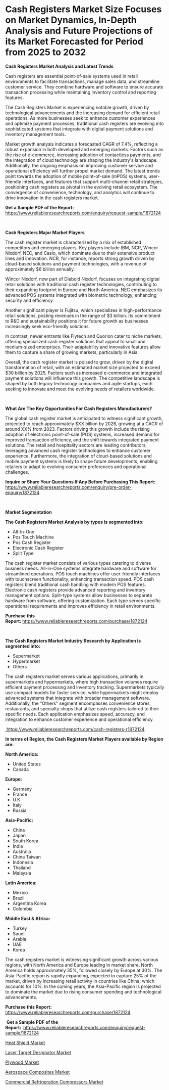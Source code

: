 <p><h1>Cash Registers Market Size Focuses on Market Dynamics, In-Depth Analysis and Future Projections of its Market Forecasted for Period from 2025 to 2032</h1></p><p><strong>Cash Registers Market Analysis and Latest Trends</strong></p>
<p><p>Cash registers are essential point-of-sale systems used in retail environments to facilitate transactions, manage sales data, and streamline customer service. They combine hardware and software to ensure accurate transaction processing while maintaining inventory control and reporting features. </p><p>The Cash Registers Market is experiencing notable growth, driven by technological advancements and the increasing demand for efficient retail operations. As more businesses seek to enhance customer experiences and optimize payment processes, traditional cash registers are evolving into sophisticated systems that integrate with digital payment solutions and inventory management tools.</p><p>Market growth analysis indicates a forecasted CAGR of 7.4%, reflecting a robust expansion in both developed and emerging markets. Factors such as the rise of e-commerce, increasing adoption of contactless payments, and the integration of cloud technology are shaping the industry's landscape. Additionally, the ongoing emphasis on improving customer service and operational efficiency will further propel market demand. The latest trends point towards the adoption of mobile point-of-sale (mPOS) systems, user-friendly interfaces, and features that support multi-channel retail strategies, positioning cash registers as pivotal in the evolving retail ecosystem. The convergence of convenience, technology, and analytics will continue to drive innovation in the cash registers market.</p></p>
<p><strong>Get a Sample PDF of the Report:&nbsp;</strong> <a href="https://www.reliableresearchreports.com/enquiry/request-sample/1872124?utm_campaign=11&utm_medium=2&utm_source=Github&utm_content=ia&utm_term=16022025&utm_id=cash-registers">https://www.reliableresearchreports.com/enquiry/request-sample/1872124</a></p>
<p>&nbsp;</p>
<p><strong>Cash Registers Major Market Players</strong></p>
<p><p>The cash register market is characterized by a mix of established competitors and emerging players. Key players include IBM, NCR, Wincor Nixdorf, NEC, and Casio, which dominate due to their extensive product lines and innovation. NCR, for instance, reports strong growth driven by cloud-based solutions and payment technologies, with a revenue of approximately $6 billion annually. </p><p>Wincor Nixdorf, now part of Diebold Nixdorf, focuses on integrating digital retail solutions with traditional cash register technologies, contributing to their expanding footprint in Europe and North America. NEC emphasizes its advanced POS systems integrated with biometric technology, enhancing security and efficiency.</p><p>Another significant player is Fujitsu, which specializes in high-performance retail solutions, posting revenues in the range of $3 billion. Its commitment to R&D and sustainability positions it for future growth as businesses increasingly seek eco-friendly solutions.</p><p>In contrast, newer entrants like Flytech and Quorion cater to niche markets, offering specialized cash register solutions that appeal to small and medium-sized enterprises. Their adaptability and innovative features allow them to capture a share of growing markets, particularly in Asia.</p><p>Overall, the cash register market is poised to grow, driven by the digital transformation of retail, with an estimated market size projected to exceed $30 billion by 2025. Factors such as increased e-commerce and integrated payment solutions will influence this growth. The competitive landscape is shaped by both legacy technology companies and agile startups, each seeking to innovate and meet the evolving needs of retailers worldwide.</p></p>
<p>&nbsp;</p>
<p><strong>What Are The Key Opportunities For Cash Registers Manufacturers?</strong></p>
<p><p>The global cash register market is anticipated to witness significant growth, projected to reach approximately $XX billion by 2026, growing at a CAGR of around XX% from 2023. Factors driving this growth include the rising adoption of electronic point-of-sale (POS) systems, increased demand for improved transaction efficiency, and the shift towards integrated payment solutions. The retail and hospitality sectors are leading contributors, leveraging advanced cash register technologies to enhance customer experience. Furthermore, the integration of cloud-based solutions and mobile payment systems is likely to shape future developments, enabling retailers to adapt to evolving consumer preferences and operational challenges.</p></p>
<p><strong>Inquire or Share Your Questions If Any Before Purchasing This Report:</strong> <a href="https://www.reliableresearchreports.com/enquiry/pre-order-enquiry/1872124?utm_campaign=11&utm_medium=2&utm_source=Github&utm_content=ia&utm_term=16022025&utm_id=cash-registers">https://www.reliableresearchreports.com/enquiry/pre-order-enquiry/1872124</a></p>
<p>&nbsp;</p>
<p><strong>Market Segmentation</strong></p>
<p><strong>The Cash Registers Market Analysis by types is segmented into:</strong></p>
<p><ul><li>All-In-One</li><li>Pos Touch Machine</li><li>Pos Cash Register</li><li>Electronic Cash Register</li><li>Split Type</li></ul></p>
<p><p>The cash register market consists of various types catering to diverse business needs. All-in-One systems integrate hardware and software for streamlined operations. POS touch machines offer user-friendly interfaces with touchscreen functionality, enhancing transaction speed. POS cash registers blend traditional cash handling with modern POS features. Electronic cash registers provide advanced reporting and inventory management options. Split-type systems allow businesses to separate hardware from software, offering customization. Each type serves specific operational requirements and improves efficiency in retail environments.</p></p>
<p><strong>Purchase this Report:&nbsp;</strong><a href="https://www.reliableresearchreports.com/purchase/1872124?utm_campaign=11&utm_medium=2&utm_source=Github&utm_content=ia&utm_term=16022025&utm_id=cash-registers">https://www.reliableresearchreports.com/purchase/1872124</a></p>
<p>&nbsp;</p>
<p><strong>The Cash Registers Market Industry Research by Application is segmented into:</strong></p>
<p><ul><li>Supermarket</li><li>Hypermarket</li><li>Others</li></ul></p>
<p><p>The cash registers market serves various applications, primarily in supermarkets and hypermarkets, where high transaction volumes require efficient payment processing and inventory tracking. Supermarkets typically use compact models for faster service, while hypermarkets might employ advanced systems that integrate with broader management software. Additionally, the "Others" segment encompasses convenience stores, restaurants, and specialty shops that utilize cash registers tailored to their specific needs. Each application emphasizes speed, accuracy, and integration to enhance customer experience and operational efficiency.</p></p>
<p><a href="https://www.reliableresearchreports.com/cash-registers-r1872124?utm_campaign=11&utm_medium=2&utm_source=Github&utm_content=ia&utm_term=16022025&utm_id=cash-registers">&nbsp;https://www.reliableresearchreports.com/cash-registers-r1872124</a></p>
<p><strong>In terms of Region, the Cash Registers Market Players available by Region are:</strong></p>
<p>
    <p> <strong> North America: </strong>
        <ul>
            <li>United States</li>
            <li>Canada</li>
        </ul>
        </p> 
    <p> <strong> Europe: </strong>
        <ul>
            <li>Germany</li>
            <li>France</li>
            <li>U.K.</li>
            <li>Italy</li>
            <li>Russia</li>
        </ul>
        </p> 
    <p> <strong> Asia-Pacific: </strong>
        <ul>
            <li>China</li>
            <li>Japan</li>
            <li>South Korea</li>
            <li>India</li>
            <li>Australia</li>
            <li>China Taiwan</li>
            <li>Indonesia</li>
            <li>Thailand</li>
            <li>Malaysia</li>
        </ul>
        </p> 
    <p> <strong> Latin America: </strong>
        <ul>
            <li>Mexico</li>
            <li>Brazil</li>
            <li>Argentina Korea</li>
            <li>Colombia</li>
        </ul>
        </p> 
    <p> <strong> Middle East & Africa: </strong>
        <ul>
            <li>Turkey</li>
            <li>Saudi</li>
            <li>Arabia</li>
            <li>UAE</li>
            <li>Korea</li>
        </ul>
    </p>
    </p>
<p><p>The cash registers market is witnessing significant growth across various regions, with North America and Europe leading in market share. North America holds approximately 35%, followed closely by Europe at 30%. The Asia-Pacific region is rapidly expanding, expected to capture 25% of the market, driven by increasing retail activity in countries like China, which accounts for 10%. In the coming years, the Asia-Pacific region is projected to dominate the market due to rising consumer spending and technological advancements.</p></p>
<p><strong>Purchase this Report: </strong><a href="https://www.reliableresearchreports.com/purchase/1872124?utm_campaign=11&utm_medium=2&utm_source=Github&utm_content=ia&utm_term=16022025&utm_id=cash-registers">https://www.reliableresearchreports.com/purchase/1872124</a></p>
<p>&nbsp;<strong>Get a Sample PDF of the Report:&nbsp;&nbsp;</strong><a href="https://www.reliableresearchreports.com/enquiry/request-sample/1872124?utm_campaign=11&utm_medium=2&utm_source=Github&utm_content=ia&utm_term=16022025&utm_id=cash-registers">https://www.reliableresearchreports.com/enquiry/request-sample/1872124</a></p>
<p><strong></strong></p>
<p><p><a href="https://www.linkedin.com/pulse/strategic-analysis-heat-shield-market-2025-2032-growth-ax2vf?utm_campaign=11&utm_medium=2&utm_source=Github&utm_content=ia&utm_term=16022025&utm_id=cash-registers">Heat Shield Market</a></p><p><a href="https://github.com/abuugjetaj/Market-Research-Report-List-1/blob/main/laser-target-designator-market.md?utm_campaign=11&utm_medium=2&utm_source=Github&utm_content=ia&utm_term=16022025&utm_id=cash-registers">Laser Target Designator Market</a></p><p><a href="https://www.linkedin.com/pulse/plywood-industry-forecast-market-shifts-strategic-imperatives-kpnif?utm_campaign=11&utm_medium=2&utm_source=Github&utm_content=ia&utm_term=16022025&utm_id=cash-registers">Plywood Market</a></p><p><a href="https://www.linkedin.com/pulse/detailed-aerospace-composites-market-report-projected-106-judlf?utm_campaign=11&utm_medium=2&utm_source=Github&utm_content=ia&utm_term=16022025&utm_id=cash-registers">Aerospace Composites Market</a></p><p><a href="https://github.com/tszkintruca/Market-Research-Report-List-1/blob/main/commercial-refrigeration-compressors-market.md?utm_campaign=11&utm_medium=2&utm_source=Github&utm_content=ia&utm_term=16022025&utm_id=cash-registers">Commercial Refrigeration Compressors Market</a></p></p>